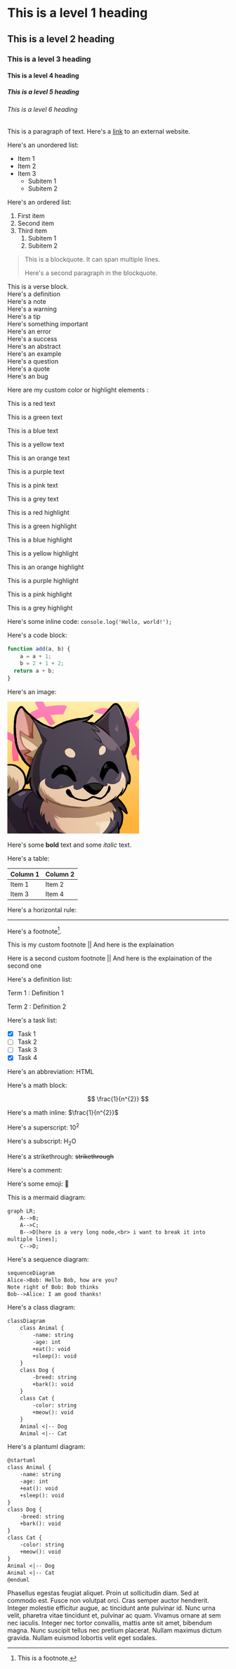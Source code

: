 <!-- example Markdown file -->

<!-- css style -->

<script src="import.js" defer></script>

<!--  --

<!-- Document start -->

# This is a level 1 heading

<plan></plan>

## This is a level 2 heading

### This is a level 3 heading

#### This is a level 4 heading

##### This is a level 5 heading

###### This is a level 6 heading

This is a paragraph of text. Here's a [link](https://www.youtube.com/) to an external website.

Here's an unordered list:
- Item 1
- Item 2
- Item 3
  - Subitem 1
  - Subitem 2



Here's an ordered list:
1. First item
2. Second item
3. Third item
    1. Subitem 1
    2. Subitem 2

> This is a blockquote. It can span multiple lines.
>
> Here's a second paragraph in the blockquote.

<v>
This is a verse block.
</v>

<div class="definition">
    Here's a definition
</div>

<div class="note">
    Here's a note
</div>

<div class="warning">
    Here's a warning
</div>

<div class="tip">
    Here's a tip
</div>

<div class="important">
    Here's something important
</div>

<div class="error"> 
    Here's an error
</div>

<div class="success">
    Here's a success
</div>

<div class="abstract">
    Here's an abstract
</div>

<div class="example">
    Here's an example
</div>

<div class="question">
    Here's a question
</div>

<div class="quote">
    Here's a quote
</div>

<div class="bug">
    Here's an bug
</div>

Here are my custom color or highlight elements : 

<red>This is a red text</red>

<green>This is a green text</green>

<blue>This is a blue text</blue>

<yellow>This is a yellow text</yellow>

<orange>This is an orange text</orange>

<purple>This is a purple text</purple>

<pink>This is a pink text</pink>

<grey>This is a grey text</grey>

<hred>This is a red highlight</hred>

<hgreen>This is a green highlight</hgreen>

<hblue>This is a blue highlight</hblue>

<hyellow>This is a yellow highlight</hyellow>

<horange>This is an orange highlight</horange>

<hpurple>This is a purple highlight</hpurple>

<hpink>This is a pink highlight</hpink>

<hgrey>This is a grey highlight</hgrey>

Here's some inline code: `console.log('Hello, world!');`

Here's a code block:

```javascript
function add(a, b) {
    a = a + 1;
    b = 2 + 1 + 2;
  return a + b;
}
```

Here's an image:

![Image alt text](image.png)

Here's some **bold** text and some *italic* text.

Here's a table:

| Column 1 | Column 2 |
| -------- | -------- |
| Item 1   | Item 2   |
| Item 3   | Item 4   |

Here's a horizontal rule:

---

Here's a footnote[^1].

[^1]: This is a footnote.

This is my <fnote>custom footnote || And here is the explaination</fnote>

Here is a <fnote>second custom footnote || And here is the explaination of the second one</fnote>

Here's a definition list:

Term 1 
: Definition 1

Term 2
: Definition 2

Here's a task list:

- [x] Task 1
- [ ] Task 2
- [ ] Task 3
- [X] Task 4

Here's an abbreviation: HTML

Here's a math block:

$$
\frac{1}{n^{2}}
$$


Here's a math inline: $\frac{1}{n^{2}}$

Here's a superscript: 10<sup>2</sup>

Here's a subscript: H<sub>2</sub>O

Here's a strikethrough: ~~strikethrough~~

Here's a comment: <!-- This is a comment -->

Here's some emoji: 🐻

This is a mermaid diagram:

```mermaid
graph LR;
    A-->B;
    A-->C;
    B-->D[here is a very long node,<br> i want to break it into multiple lines];
    C-->D;
```

Here's a sequence diagram:

```mermaid
sequenceDiagram
Alice->Bob: Hello Bob, how are you?
Note right of Bob: Bob thinks
Bob-->Alice: I am good thanks!
```

Here's a class diagram:

```mermaid
classDiagram
    class Animal {
        -name: string
        -age: int
        +eat(): void
        +sleep(): void
    }
    class Dog {
        -breed: string
        +bark(): void
    }
    class Cat {
        -color: string
        +meow(): void
    }
    Animal <|-- Dog
    Animal <|-- Cat
```

Here's a plantuml diagram:

```plantuml
@startuml
class Animal {
    -name: string
    -age: int
    +eat(): void
    +sleep(): void
}
class Dog {
    -breed: string
    +bark(): void
}
class Cat {
    -color: string
    +meow(): void
}
Animal <|-- Dog
Animal <|-- Cat
@enduml
```

<bluebox>
    Phasellus egestas feugiat aliquet. Proin ut sollicitudin diam. Sed at commodo est. Fusce non volutpat orci. Cras semper auctor hendrerit. Integer molestie efficitur augue, ac tincidunt ante pulvinar id. Nunc urna velit, pharetra vitae tincidunt et, pulvinar ac quam. Vivamus ornare at sem nec iaculis. Integer nec tortor convallis, mattis ante sit amet, bibendum magna. Nunc suscipit tellus nec pretium placerat. Nullam maximus dictum gravida. Nullam euismod lobortis velit eget sodales.
</bluebox>
